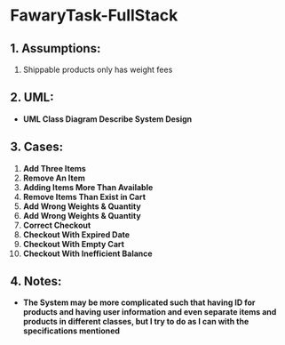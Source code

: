 # FawaryTask-FullStack
## 1. Assumptions:
  <ol>
     <li>Shippable products only has weight fees</li>
  </ol>

## 2. UML:
  <ul>
     <b><li>UML Class Diagram Describe System Design</li></b>
  </ul>

## 3. Cases:
  <ol>
     <b><li>Add Three Items</b>
     <b><li>Remove An Item</b>
     <b><li>Adding Items More Than Available</b>
     <b><li>Remove Items Than Exist in Cart</b>
     <b><li>Add Wrong Weights & Quantity</b>
     <b><li>Add Wrong Weights & Quantity</b>
     <b><li>Correct Checkout</b>
     <b><li>Checkout With Expired Date</b>
     <b><li>Checkout With Empty Cart</b>
     <b><li>Checkout With Inefficient Balance</b>
  </ol>

## 4. Notes:
 <ul>
     <b><li>The System may be more complicated such that having ID for products and having user information and even separate items and products in different classes, but I try to do as I can with the specifications mentioned</li></b>
  </ul>
